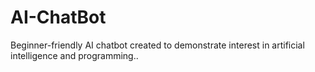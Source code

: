 # AI-ChatBot
Beginner-friendly AI chatbot created to demonstrate interest in artificial intelligence and programming..
